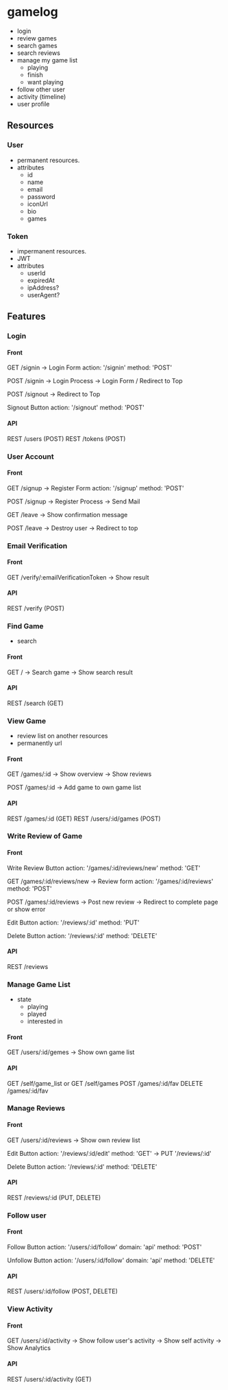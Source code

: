 # gamelog

- login
- review games
- search games
- search reviews
- manage my game list
  - playing
  - finish
  - want playing
- follow other user
- activity (timeline)
- user profile

## Resources

### User

- permanent resources.
- attributes
  - id
  - name
  - email
  - password
  - iconUrl
  - bio
  - games

### Token

- impermanent resources.
- JWT
- attributes
  - userId
  - expiredAt
  - ipAddress?
  - userAgent?

## Features

### Login

#### Front

GET /signin
  -> Login Form
    action: '/signin'
    method: 'POST'

POST /signin
  -> Login Process
  -> Login Form / Redirect to Top

POST /signout
  -> Redirect to Top

Signout Button
  action: '/signout'
  method: 'POST'

#### API

REST /users (POST)
REST /tokens (POST)

### User Account

#### Front

GET /signup
  -> Register Form
    action: '/signup'
    method: 'POST'

POST /signup
  -> Register Process
  -> Send Mail

GET /leave
  -> Show confirmation message

POST /leave
  -> Destroy user
  -> Redirect to top

### Email Verification

#### Front

GET /verify/:emailVerificationToken
  -> Show result

#### API

REST /verify (POST)

### Find Game

- search

#### Front

GET /
  -> Search game
  -> Show search result

#### API

REST /search (GET)

### View Game

- review list on another resources
- permanently url

#### Front

GET /games/:id
  -> Show overview
  -> Show reviews

POST /games/:id
  -> Add game to own game list

#### API

REST /games/:id (GET)
REST /users/:id/games (POST)

### Write Review of Game

#### Front

Write Review Button
  action: '/games/:id/reviews/new'
  method: 'GET'

GET /games/:id/reviews/new
  -> Review form
     action: '/games/:id/reviews'
     method: 'POST'

POST /games/:id/reviews
  -> Post new review
  -> Redirect to complete page or show error

Edit Button
  action: '/reviews/:id'
  method: 'PUT'

Delete Button
  action: '/reviews/:id'
  method: 'DELETE'

#### API

REST /reviews

### Manage Game List

- state
  - playing
  - played
  - interested in

#### Front

GET /users/:id/gemes
  -> Show own game list

#### API

GET /self/game_list or GET /self/games
POST /games/:id/fav
DELETE /games/:id/fav

### Manage Reviews

#### Front

GET /users/:id/reviews
  -> Show own review list

Edit Button
  action: '/reviews/:id/edit'
  method: 'GET'
    -> PUT '/reviews/:id'

Delete Button
  action: '/reviews/:id'
  method: 'DELETE'

#### API

REST /reviews/:id (PUT, DELETE)

### Follow user

#### Front

Follow Button
  action: '/users/:id/follow'
  domain: 'api'
  method: 'POST'

Unfollow Button
  action: '/users/:id/follow'
  domain: 'api'
  method: 'DELETE'

#### API

REST /users/:id/follow (POST, DELETE)

### View Activity

#### Front

GET /users/:id/activity
  -> Show follow user's activity
  -> Show self activity
  -> Show Analytics

#### API

REST /users/:id/activity (GET)
